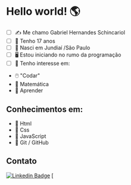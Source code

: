 # Hello world!  🌎

 - [ ] ✍️ Me chamo Gabriel Hernandes Schincariol
 - [ ] 📅 Tenho 17 anos
 - [ ] 🌇 Nasci em Jundiaí /São Paulo
 - [ ] 🖥️ Estou iniciando no rumo da programação
 - [ ] 📌 Tenho interesse em:
 - 🖱️ "Codar"
 - 🧮 Matemática
 - 📖 Aprender

## Conhecimentos em:

 - 🏁 Html
 - 🏁 Css
 - 🏁 JavaScript
 - 📁 Git / GitHub

## Contato

[![Linkedin Badge](https://img.shields.io/badge/-Gabriel%20Schincariol-blue?style=flat-square&logo=Linkedin&logoColor=white&link=https://www.linkedin.com/in/gabrielschincariol/)](https://www.linkedin.com/in/gabrielschincariol/) 
[
